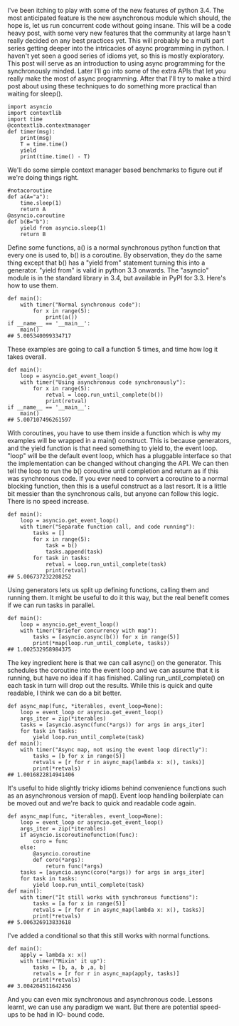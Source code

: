 I've been itching to play with some of the new features of python 3.4. The
most anticipated feature is the new asynchronous module which should, the hope
is, let us run concurrent code without going insane. This will be a code heavy
post, with some very new features that the community at large hasn't really
decided on any best practices yet. This will probably be a multi part series
getting deeper into the intricacies of async programming in python. I haven't
yet seen a good series of idioms yet, so this is mostly exploratory. This post
will serve as an introduction to using async programming for the synchronously
minded. Later I'll go into some of the extra APIs that let you really make the
most of async programming. After that I'll try to make a third post about
using these techniques to do something more practical than waiting for
sleep().

    import asyncio
    import contextlib
    import time
    @contextlib.contextmanager
    def timer(msg):
        print(msg)
        T = time.time()
        yield
        print(time.time() - T)

We'll do some simple context manager based benchmarks to figure out if we're
doing things right.

    #notacoroutine
    def a(A="a"):
        time.sleep(1)
        return A
    @asyncio.coroutine
    def b(B="b"):
        yield from asyncio.sleep(1)
        return B

Define some functions, a() is a normal synchronous python function that every
one is used to, b() is a coroutine. By observation, they do the same thing
except that b() has a "yield from" statement turning this into a generator.
"yield from" is valid in python 3.3 onwards. The "asyncio" module is in the
standard library in 3.4, but available in PyPI for 3.3. Here's how to use
them.

    def main():
        with timer("Normal synchronous code"):
            for x in range(5):
                print(a())
    if __name__ == '__main__':
        main()
    ## 5.005340099334717

These examples are going to call a function 5 times, and time how log it takes
overall.

    def main():
        loop = asyncio.get_event_loop()
        with timer("Using asynchronous code synchronously"):
            for x in range(5):
                retval = loop.run_until_complete(b())
                print(retval)
    if __name__ == '__main__':
        main()
    ## 5.007107496261597

With coroutines, you have to use them inside a function which is why my
examples will be wrapped in a main() construct. This is because generators,
and the yield function is that need something to yield to, the event loop.
"loop" will be the default event loop, which has a pluggable interface so that
the implementation can be changed without changing the API. We can then tell
the loop to run the b() coroutine until completion and return as if this was
synchronous code. If you ever need to convert a coroutine to a normal blocking
function, then this is a useful construct as a last resort. It is a little bit
messier than the synchronous calls, but anyone can follow this logic. There is
no speed increase.

    def main():
        loop = asyncio.get_event_loop()
        with timer("Separate function call, and code running"):
            tasks = []
            for x in range(5):
                task = b()
                tasks.append(task)
            for task in tasks:
                retval = loop.run_until_complete(task)
                print(retval)
    ## 5.006737232208252

Using generators lets us split up defining functions, calling them and running
them. It might be useful to do it this way, but the real benefit comes if we
can run tasks in parallel.

    def main():
        loop = asyncio.get_event_loop()
        with timer("Briefer concurrency with map"):
            tasks = [asyncio.async(b()) for x in range(5)]
            print(*map(loop.run_until_complete, tasks))
    ## 1.002532958984375

The key ingredient here is that we can call async() on the generator. This
schedules the coroutine into the event loop and we can assume that it is
running, but have no idea if it has finished. Calling run_until_complete() on
each task in turn will drop out the results. While this is quick and quite
readable, I think we can do a bit better.

    def async_map(func, *iterables, event_loop=None):
        loop = event_loop or asyncio.get_event_loop()
        args_iter = zip(*iterables)
        tasks = [asyncio.async(func(*args)) for args in args_iter]
        for task in tasks:
            yield loop.run_until_complete(task)
    def main():
        with timer("Async map, not using the event loop directly"):
            tasks = [b for x in range(5)]
            retvals = [r for r in async_map(lambda x: x(), tasks)]
            print(*retvals)
    ## 1.0016822814941406

It's useful to hide slightly tricky idioms behind convenience functions such
as an asynchronous version of map(). Event loop handling boilerplate can be
moved out and we're back to quick and readable code again.

    def async_map(func, *iterables, event_loop=None):
        loop = event_loop or asyncio.get_event_loop()
        args_iter = zip(*iterables)
        if asyncio.iscoroutinefunction(func):
            coro = func
        else:
            @asyncio.coroutine
            def coro(*args):
                return func(*args)
        tasks = [asyncio.async(coro(*args)) for args in args_iter]
        for task in tasks:
            yield loop.run_until_complete(task)
    def main():
        with timer("It still works with synchronous functions"):
            tasks = [a for x in range(5)]
            retvals = [r for r in async_map(lambda x: x(), tasks)]
            print(*retvals)
    ## 5.006326913833618

I've added a conditional so that this still works with normal functions.

    def main():
        apply = lambda x: x()
        with timer("Mixin' it up"):
            tasks = [b, a, b ,a, b]
            retvals = [r for r in async_map(apply, tasks)]
            print(*retvals)
    ## 3.004204511642456

And you can even mix synchronous and asynchronous code. Lessons learnt, we can
use any paradigm we want. But there are potential speed-ups to be had in IO-
bound code.

